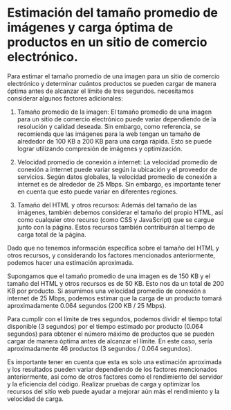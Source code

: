 



# Estimación del tamaño promedio de imágenes y carga óptima de productos en un sitio de comercio electrónico.

Para estimar el tamaño promedio de una imagen para un sitio de comercio electrónico y determinar cuántos productos se pueden cargar de manera óptima antes de alcanzar el límite de tres segundos. necesitamos considerar algunos factores adicionales:

1. Tamaño promedio de la imagen: El tamaño promedio de una imagen para un sitio de comercio electrónico puede variar dependiendo de la resolución y calidad deseada. Sin embargo, como referencia, se recomienda que las imágenes para la web tengan un tamaño de alrededor de 100 KB a 200 KB para una carga rápida. Esto se puede lograr utilizando compresión de imágenes y optimización.

2. Velocidad promedio de conexión a internet: La velocidad promedio de conexión a internet puede variar según la ubicación y el proveedor de servicios. Según datos globales, la velocidad promedio de conexión a internet es de alrededor de 25 Mbps. Sin embargo, es importante tener en cuenta que esto puede variar en diferentes regiones.

3. Tamaño del HTML y otros recursos: Además del tamaño de las imágenes, también debemos considerar el tamaño del propio HTML, así como cualquier otro recurso (como CSS y JavaScript) que se cargue junto con la página. Estos recursos también contribuirán al tiempo de carga total de la página.

Dado que no tenemos información específica sobre el tamaño del HTML y otros recursos, y considerando los factores mencionados anteriormente, podemos hacer una estimación aproximada.

Supongamos que el tamaño promedio de una imagen es de 150 KB y el tamaño del HTML y otros recursos es de 50 KB. Esto nos da un total de 200 KB por producto. Si asumimos una velocidad promedio de conexión a internet de 25 Mbps, podemos estimar que la carga de un producto tomará aproximadamente 0.064 segundos (200 KB / 25 Mbps).

Para cumplir con el límite de tres segundos, podemos dividir el tiempo total disponible (3 segundos) por el tiempo estimado por producto (0.064 segundos) para obtener el número máximo de productos que se pueden cargar de manera óptima antes de alcanzar el límite. En este caso, sería aproximadamente 46 productos (3 segundos / 0.064 segundos).

Es importante tener en cuenta que esta es solo una estimación aproximada y los resultados pueden variar dependiendo de los factores mencionados anteriormente, así como de otros factores como el rendimiento del servidor y la eficiencia del código. Realizar pruebas de carga y optimizar los recursos del sitio web puede ayudar a mejorar aún más el rendimiento y la velocidad de carga.
